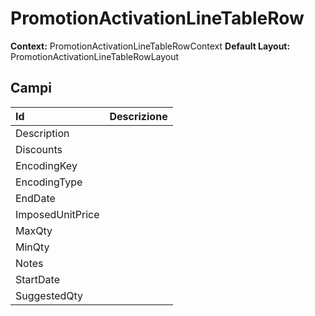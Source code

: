# PromotionActivationLineTableRow

**Context:** PromotionActivationLineTableRowContext **Default Layout:** PromotionActivationLineTableRowLayout

## Campi

| Id | Descrizione |
| :--- | :--- |
| Description |  |
| Discounts |  |
| EncodingKey |  |
| EncodingType |  |
| EndDate |  |
| ImposedUnitPrice |  |
| MaxQty |  |
| MinQty |  |
| Notes |  |
| StartDate |  |
| SuggestedQty |  |

